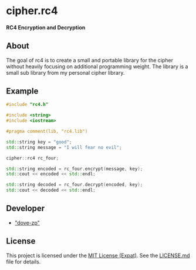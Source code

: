 # cipher.rc4

#### RC4 Encryption and Decryption

## About

The goal of rc4 is to create a small and portable library for the cipher without heavily focusing on additional programming weight. The library is a small sub library from my personal cipher library.

## Example

```cpp
#include "rc4.h"

#include <string>
#include <iostream>

#pragma comment(lib, "rc4.lib")

std::string key = "good";
std::string message = "I will fear no evil";

cipher::rc4 rc_four;

std::string encoded = rc_four.encrypt(message, key);
std::cout << encoded << std::endl;

std::string decoded = rc_four.decrypt(encoded, key);
std::cout << decoded << std::endl;
```

## Developer

* ["dove-zp"][ref-self]

## License

This project is licensed under the [MIT License (Expat)][ref-lic]. See the [LICENSE.md](./LICENSE.md) file for details.

[ref-self]: https://github.com/dove-zp
[ref-lic]: https://tldrlegal.com/license/mit-license
